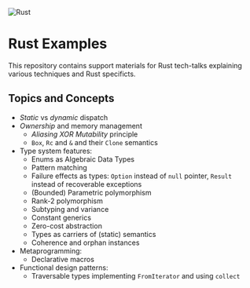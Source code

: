 ![Rust](https://github.com/matyama/rust-examples/workflows/Rust/badge.svg)

# Rust Examples
This repository contains support materials for Rust tech-talks explaining various techniques and Rust specificts.

## Topics and Concepts
* *Static* vs *dynamic* dispatch
* *Ownership* and memory management
    * *Aliasing XOR Mutability* principle
	* `Box`, `Rc` and `&` and their `Clone` semantics
* Type system features:
	* Enums as Algebraic Data Types
	* Pattern matching
	* Failure effects as types: `Option` instead of `null` pointer,
		`Result` instead of recoverable exceptions
	* (Bounded) Parametric polymorphism
    * Rank-2 polymorphism
    * Subtyping and variance
    * Constant generics
	* Zero-cost abstraction
	* Types as carriers of (static) semantics
    * Coherence and orphan instances
* Metaprogramming:
	* Declarative macros
* Functional design patterns:
	* Traversable types implementing `FromIterator` and using `collect`
